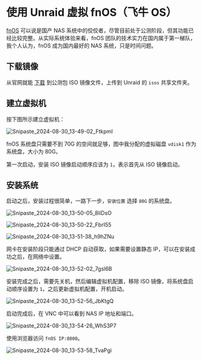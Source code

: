 # 使用 Unraid 虚拟 fnOS（飞牛 OS）

[fnOS](https://www.fnnas.com/) 可以说是国产 NAS 系统中的佼佼者，尽管目前处于公测阶段，但其功能已经比较完整。从实际系统体验来看，fnOS 团队的技术实力在国内属于第一梯队，我个人认为，fnOS 成为国内最好的 NAS 系统，只是时间问题。

## 下载镜像

从官网就能 [下载](https://www.fnnas.com/download) 到公测包 ISO 镜像文件，上传到 Unraid 的 `isos` 共享文件夹。

## 建立虚拟机

按下图所示建立虚拟机：

![Snipaste_2024-08-30_13-49-02_FtkpmI](https://img-1255332810.cos.ap-chengdu.myqcloud.com/Snipaste_2024-08-30_13-49-02_FtkpmI.png)

fnOS 系统盘只需要不到 70G 的空间就足够，图中我分配的虚拟磁盘 `vdisk1` 作为系统盘，大小为 80G。

第一次启动，安装 ISO 镜像启动顺序应该为 `1`，表示首先从 ISO 镜像启动。

## 安装系统

启动之后，安装过程很简单，一路下一步，`安装位置` 选择 `80G` 的系统盘。

![Snipaste_2024-08-30_13-50-05_8IiDsO](https://img-1255332810.cos.ap-chengdu.myqcloud.com/Snipaste_2024-08-30_13-50-05_8IiDsO.png)

![Snipaste_2024-08-30_13-50-22_FbrI55](https://img-1255332810.cos.ap-chengdu.myqcloud.com/Snipaste_2024-08-30_13-50-22_FbrI55.png)

![Snipaste_2024-08-30_13-51-38_h9hZNu](https://img-1255332810.cos.ap-chengdu.myqcloud.com/Snipaste_2024-08-30_13-51-38_h9hZNu.png)

网卡在安装阶段只能通过 DHCP 自动获取，如果需要设置静态 IP，可以在安装成功之后，在网络中设置。

![Snipaste_2024-08-30_13-52-02_7gsl6B](https://img-1255332810.cos.ap-chengdu.myqcloud.com/Snipaste_2024-08-30_13-52-02_7gsl6B.png)

安装完成之后，需要先关机，然后编辑虚拟机配置，移除 ISO 镜像，将系统盘启动顺序设置为 `1`，之后更新虚拟机配置，开机启动。

![Snipaste_2024-08-30_13-52-56_JbKtgQ](https://img-1255332810.cos.ap-chengdu.myqcloud.com/Snipaste_2024-08-30_13-52-56_JbKtgQ.png)

启动完成后，在 VNC 中可以看到 NAS IP 地址和端口。

![Snipaste_2024-08-30_13-54-26_WhS3P7](https://img-1255332810.cos.ap-chengdu.myqcloud.com/Snipaste_2024-08-30_13-54-26_WhS3P7.png)

使用浏览器访问 `fnOS IP:8000`。

![Snipaste_2024-08-30_13-53-58_TvaPgi](https://img-1255332810.cos.ap-chengdu.myqcloud.com/Snipaste_2024-08-30_13-53-58_TvaPgi.png)